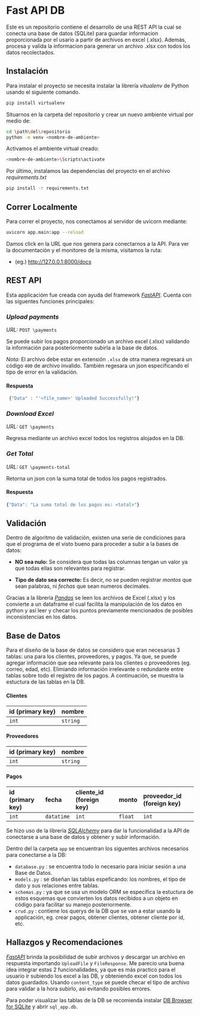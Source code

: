 
# Fast API DB

Este es un repositorio contiene el desarrollo de una REST API la cual se conecta una base de datos (SQLite) para guardar informacion proporcionada por el usario a partir de archivos en excel (.xlsx). Además, procesa y valida la informacion para generar un archivo .xlsx con todos los datos recolectados.


## Instalación

Para instalar el proyecto se necesita instalar la librería *vitualenv* de Python usando el siguiente comando.

```bash
pip install virtualenv
```

Situarnos en la carpeta del repositorio y crear un nuevo ambiente virtual por medio de:
```bash
cd \path\del\repositorio
python -m venv <nombre-de-ambiente>
```

Activamos el ambiente virtual creado:
```bash
<nombre-de-ambiente>\Scripts\activate
```

Por último, instalamos las dependencias del proyecto en el archivo *requirements.txt*

```bash
pip install -r requirements.txt
```

## Correr Localmente 

Para correr el proyecto, nos conectamos al servidor de uvicorn mediante:

```bash
uvicorn app.main:app --reload
```

Damos click en la URL que nos genera para conectarnos a la API. Para ver la documentación y el monitoreo de la misma, visitamos la ruta:

- (eg.) http://127.0.0.1:8000/docs
## REST API

Esta applicacióm fue creada con ayuda del framework [*FastAPI*](https://fastapi.tiangolo.com/lo/). Cuenta con las siguentes funciones principales:

### *Upload payments*
*URL:* `POST \payments`

Se puede subir los pagos proporcionado un archivo excel (.xlsx) validando la información para posteriormente subirla a la base de datos. 

*Nota:* El archivo debe estar en extensión `.xlsx` de otra manera regresará un código `400` de archivo invalido. También regesara un json especificando el tipo de error en la validación.

#### Respuesta
```javascript
 {"Data" : "'<file_name>' Uploaded Successfully!"}
```

### *Download Excel*
*URL:* `GET \payments`

Regresa mediante un archivo excel todos los registros alojados en la DB.

### *Get Total*
*URL:* `GET \payments-total`

Retorna un json con la suma total de todos los pagos registrados.

#### Respuesta

```javascript
{"Data": "La suma total de los pagos es: <total>"}
```




## Validación

Dentro de algoritmo de validación, existen una serie de condiciones para que el programa de el visto bueno para proceder a subir a la bases de datos:

- **NO sea nulo:** Se considera que todas las columnas tengan un valor ya que todas ellas son relevantes para registrar.

- **Tipo de dato sea correcto:** Es decir, no se pueden registrar *montos* que sean palabras, ni *fechas* que sean numeros decimales.

Gracias a la librería [*Pandas*](https://pandas.pydata.org/) se leen los archivos de Excel (.xlsx) y los convierte a un dataframe el cual facilita la manipulación de los datos en python y así leer y checar los puntos previamente mencionados de posibles inconsistencias en los datos.
## Base de Datos

Para el diseño de la base de datos se considero que eran necesarias 3 tablas: una para los clientes, proveedores, y pagos. Ya que, se puede agregar información que sea relevante para los clientes o proveedores (eg. correo, edad, etc). Elimiando información irrelevante o redundante entre tablas sobre todo el registro de los pagos. A continuación, se muestra la estuctura de las tablas en la DB.

#### Clientes

| id (primary key) | nombre |
| :-------- | :------- | 
| `int` | `string` |

#### Proveedores

| id (primary key) | nombre |
| :-------- | :------- | 
| `int` | `string` |

#### Pagos

| id (primary key) | fecha | cliente_id (foreign key) | monto | proveedor_id (foreign key) |
| :--------------- | :---- | :--------- | :---- | :---------- |
| `int` | `datatime` | `int` | `float` | `int` |


Se hizo uso de la librería [*SQLAlchemy*](https://www.sqlalchemy.org/) para dar la funcionalidad a la API de conectarse a una base de datos y obtener y subir información.

Dentro del la carpeta `app` se encuentran los siguentes archivos necesarios para conectarse a la DB:
- `database.py` : se encuentra todo lo necesario para iniciar sesión a una Base de Datos.
- `models.py` : se diseñan las tablas espeficando: los nombres, el tipo de dato y sus relaciones entre tablas.
- `schemas.py` : ya que se usa un modelo ORM se especifica la estuctura de estos esquemas que convierten los datos recibidos a un objeto en código para facilitar su manejo posteriormente.
- `crud.py` : contiene los querys de la DB que se van a estar usando la applicación, eg. crear pagos, obtener clientes, obtener cliente por id, etc.
## Hallazgos y Recomendaciones

[*FastAPI*](https://fastapi.tiangolo.com/lo/) brinda la posibilidad de subir archivos y descargar un archivo en respuesta importando `UploadFile` y `FileResponse`. Me parecio una buena idea integrar estas 2 funcionalidades, ya que es más practico para el usuario ir subiendo los excel a las DB, y obteniendo excel con todos los datos guardados. Usando `content_type` se puede checar el tipo de archivo para validar a la hora subirlo, asi evitando posibles errores.

Para poder visualizar las tablas de la DB se recomienda instalar [DB Browser for SQLite](https://sqlitebrowser.org/) y abrir `sql_app.db`.